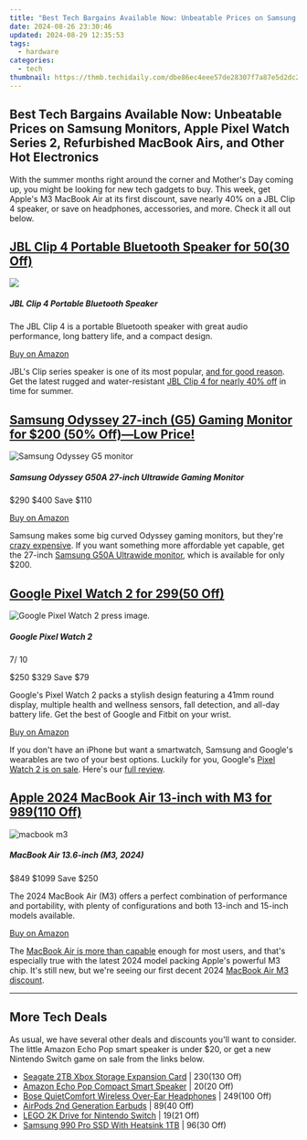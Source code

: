 ```yaml
---
title: "Best Tech Bargains Available Now: Unbeatable Prices on Samsung Monitors, Apple Pixel Watch Series 2, Refurbished MacBook Airs, and Other Hot Electronics"
date: 2024-08-26 23:30:46
updated: 2024-08-29 12:35:53
tags:
  - hardware
categories:
  - tech
thumbnail: https://thmb.techidaily.com/dbe86ec4eee57de28307f7a87e5d2dc26b222d4d704a45568094d723e05d6df4.jpg
---
```


## Best Tech Bargains Available Now: Unbeatable Prices on Samsung Monitors, Apple Pixel Watch Series 2, Refurbished MacBook Airs, and Other Hot Electronics

With the summer months right around the corner and Mother's Day coming up, you might be looking for new tech gadgets to buy. This week, get Apple's M3 MacBook Air at its first discount, save nearly 40% on a JBL Clip 4 speaker, or save on headphones, accessories, and more. Check it all out below.

## [JBL Clip 4 Portable Bluetooth Speaker for $50 ($30 Off)](https://www.amazon.com/JBL-Clip-Built-Waterproof-JBLCLIP4BLKAM/dp/B08PJ7JMQM?th=1&tag=hotoge-20&ascsubtag=UUhtgUeUpU2002923&asc%5Frefurl=https%3A%2F%2Fwww.howtogeek.com%2Ftop-tech-deals-gaming-monitor-pixel-watch-2-macbook-air%2F&asc%5Fcampaign=Short-Term) 

![](https://static1.howtogeekimages.com/wordpress/wp-content/uploads/2023/06/jbl-clip-4-portable-bluetooth-speaker-buy-box.png) 

#####  JBL Clip 4 Portable Bluetooth Speaker

The JBL Clip 4 is a portable Bluetooth speaker with great audio performance, long battery life, and a compact design.

[Buy on Amazon](https://www.amazon.com/JBL-Clip-Built-Waterproof-JBLCLIP4BLKAM/dp/B08PJ7JMQM?th=1&tag=hotoge-20&ascsubtag=UUhtgUeUpU2002923&asc%5Frefurl=https%3A%2F%2Fwww.howtogeek.com%2Ftop-tech-deals-gaming-monitor-pixel-watch-2-macbook-air%2F&asc%5Fcampaign=Short-Term) 

 JBL's Clip series speaker is one of its most popular, [and for good reason](https://extra-guidance.techidaily.com/new-smart-shopping-for-cloud-storages-best-price-secrets-revealed/). Get the latest rugged and water-resistant [JBL Clip 4 for nearly 40% off](https://www.amazon.com/JBL-Clip-Built-Waterproof-JBLCLIP4BLKAM/dp/B08PJ7JMQM?th=1&tag=hotoge-20&ascsubtag=UUhtgUeUpU2002923&asc%5Frefurl=https%3A%2F%2Fwww.howtogeek.com%2Ftop-tech-deals-gaming-monitor-pixel-watch-2-macbook-air%2F&asc%5Fcampaign=Short-Term) in time for summer.

## [Samsung Odyssey 27-inch (G5) Gaming Monitor for $200 (50% Off)—Low Price!](https://www.amazon.com/SAMSUNG-Gaming-Monitor-Ultrawide-LS27AG500PNXZA/dp/B096YMQ3C8?th=1&tag=hotoge-20&ascsubtag=UUhtgUeUpU2002923&asc%5Frefurl=https%3A%2F%2Fwww.howtogeek.com%2Ftop-tech-deals-gaming-monitor-pixel-watch-2-macbook-air%2F&asc%5Fcampaign=Short-Term) 

![Samsung Odyssey G5 monitor](https://static1.howtogeekimages.com/wordpress/wp-content/uploads/2024/04/screenshot-2024-04-30-at-10-54-56-am.jpg) 

#####  Samsung Odyssey G50A 27-inch Ultrawide Gaming Monitor

$290 $400 Save $110 

[Buy on Amazon](https://www.amazon.com/SAMSUNG-Gaming-Monitor-Ultrawide-LS27AG500PNXZA/dp/B096YMQ3C8?th=1&tag=hotoge-20&ascsubtag=UUhtgUeUpU2002923&asc%5Frefurl=https%3A%2F%2Fwww.howtogeek.com%2Ftop-tech-deals-gaming-monitor-pixel-watch-2-macbook-air%2F&asc%5Fcampaign=Short-Term) 

 Samsung makes some big curved Odyssey gaming monitors, but they're [crazy expensive](https://blog-min.techidaily.com/how-to-recover-deleted-photos-from-android-gallery-without-backup-on-g42-5g-by-stellar-photo-recovery-android-mobile-photo-recover/). If you want something more affordable yet capable, get the 27-inch [Samsung G50A Ultrawide monitor](https://www.amazon.com/SAMSUNG-Gaming-Monitor-Ultrawide-LS27AG500PNXZA/dp/B096YMQ3C8?tag=hotoge-20&ascsubtag=UUhtgUeUpU2002923&asc%5Frefurl=https%3A%2F%2Fwww.howtogeek.com%2Ftop-tech-deals-gaming-monitor-pixel-watch-2-macbook-air%2F&asc%5Fcampaign=Short-Term), which is available for only $200.

## [Google Pixel Watch 2 for $299 ($50 Off)](https://www.amazon.com/Google-Pixel-Watch-Best-Fitbit/dp/B0CCQ7DNQL?th=1&tag=hotoge-20&ascsubtag=UUhtgUeUpU2002923&asc%5Frefurl=https%3A%2F%2Fwww.howtogeek.com%2Ftop-tech-deals-gaming-monitor-pixel-watch-2-macbook-air%2F&asc%5Fcampaign=Short-Term) 

![Google Pixel Watch 2 press image.](https://static1.howtogeekimages.com/wordpress/wp-content/uploads/2023/12/screenshot-2023-12-05-at-12-01-41-pm.jpg) 

#####  Google Pixel Watch 2

7/ 10 

$250 $329 Save $79 

Google's Pixel Watch 2 packs a stylish design featuring a 41mm round display, multiple health and wellness sensors, fall detection, and all-day battery life. Get the best of Google and Fitbit on your wrist. 

[Buy on Amazon](https://www.amazon.com/dp/B0CCQ7DNQL?th=1&tag=hotoge-20&ascsubtag=UUhtgUeUpU2002923&asc%5Frefurl=https%3A%2F%2Fwww.howtogeek.com%2Ftop-tech-deals-gaming-monitor-pixel-watch-2-macbook-air%2F&asc%5Fcampaign=Short-Term) 

 If you don't have an iPhone but want a smartwatch, Samsung and Google's wearables are two of your best options. Luckily for you, Google's [Pixel Watch 2 is on sale](https://www.amazon.com/Google-Pixel-Watch-Best-Fitbit/dp/B0CCQ7DNQL?th=1&tag=hotoge-20&ascsubtag=UUhtgUeUpU2002923&asc%5Frefurl=https%3A%2F%2Fwww.howtogeek.com%2Ftop-tech-deals-gaming-monitor-pixel-watch-2-macbook-air%2F&asc%5Fcampaign=Short-Term). Here's our [full review](https://some-knowledge.techidaily.com/guide-to-choosing-best-free-srt-translators-online-for-2024/). 

## [Apple 2024 MacBook Air 13-inch with M3 for $989 ($110 Off)](https://www.amazon.com/dp/B0CX23ZDPY?tag=hotoge-20&ascsubtag=UUhtgUeUpU2002923&asc%5Frefurl=https%3A%2F%2Fwww.howtogeek.com%2Ftop-tech-deals-gaming-monitor-pixel-watch-2-macbook-air%2F&asc%5Fcampaign=Short-Term) 

![macbook m3](https://static1.howtogeekimages.com/wordpress/wp-content/uploads/2024/06/macbook-m3.png) 

#####  MacBook Air 13.6-inch (M3, 2024)

$849 $1099 Save $250 

The 2024 MacBook Air (M3) offers a perfect combination of performance and portability, with plenty of configurations and both 13-inch and 15-inch models available.

[Buy on Amazon](https://www.amazon.com/dp/B0CX23ZDPY?tag=hotoge-20&ascsubtag=UUhtgUeUpU2002923&asc%5Frefurl=https%3A%2F%2Fwww.howtogeek.com%2Ftop-tech-deals-gaming-monitor-pixel-watch-2-macbook-air%2F&asc%5Fcampaign=Short-Term) 

 The [MacBook Air is more than capable](https://youtube-data.techidaily.com/ed-2024-approved-unveiling-the-mysteries-of-video-monetization/) enough for most users, and that's especially true with the latest 2024 model packing Apple's powerful M3 chip. It's still new, but we're seeing our first decent 2024 [MacBook Air M3 discount](https://www.amazon.com/dp/B0CX23ZDPY?tag=hotoge-20&ascsubtag=UUhtgUeUpU2002923&asc%5Frefurl=https%3A%2F%2Fwww.howtogeek.com%2Ftop-tech-deals-gaming-monitor-pixel-watch-2-macbook-air%2F&asc%5Fcampaign=Short-Term).

---

##  More Tech Deals

 As usual, we have several other deals and discounts you'll want to consider. The little Amazon Echo Pop smart speaker is under $20, or get a new Nintendo Switch game on sale from the links below. 

* [Seagate 2TB Xbox Storage Expansion Card](https://www.amazon.com/dp/B09BJYXMDW?th=1&tag=hotoge-20&ascsubtag=UUhtgUeUpU2002923&asc%5Frefurl=https%3A%2F%2Fwww.howtogeek.com%2Ftop-tech-deals-gaming-monitor-pixel-watch-2-macbook-air%2F&asc%5Fcampaign=Short-Term) | $230 ($130 Off)
* [Amazon Echo Pop Compact Smart Speaker](https://www.amazon.com/dp/B09ZXLRRHY/?tag=hotoge-20&ascsubtag=UUhtgUeUpU2002923&asc%5Frefurl=https%3A%2F%2Fwww.howtogeek.com%2Ftop-tech-deals-gaming-monitor-pixel-watch-2-macbook-air%2F&asc%5Fcampaign=Short-Term) | $20 ($20 Off)
* [Bose QuietComfort Wireless Over-Ear Headphones](https://www.amazon.com/Bose-QuietComfort-Cancelling-Headphones-Bluetooth/dp/B0CCZ26B5V?th=1&tag=hotoge-20&ascsubtag=UUhtgUeUpU2002923&asc%5Frefurl=https%3A%2F%2Fwww.howtogeek.com%2Ftop-tech-deals-gaming-monitor-pixel-watch-2-macbook-air%2F&asc%5Fcampaign=Short-Term) | $249 ($100 Off)
* [AirPods 2nd Generation Earbuds](https://www.amazon.com/dp/B07PXGQC1Q/?tag=hotoge-20&ascsubtag=UUhtgUeUpU2002923&asc%5Frefurl=https%3A%2F%2Fwww.howtogeek.com%2Ftop-tech-deals-gaming-monitor-pixel-watch-2-macbook-air%2F&asc%5Fcampaign=Short-Term) | $89 ($40 Off)
* [LEGO 2K Drive for Nintendo Switch](https://www.amazon.com/LEGO-2K-Drive-Nintendo-Switch/dp/B0C8P4779T?tag=hotoge-20&ascsubtag=UUhtgUeUpU2002923&asc%5Frefurl=https%3A%2F%2Fwww.howtogeek.com%2Ftop-tech-deals-gaming-monitor-pixel-watch-2-macbook-air%2F&asc%5Fcampaign=Short-Term) | $19 ($21 Off)
* [Samsung 990 Pro SSD With Heatsink 1TB](https://www.amazon.com/SAMSUNG-Expansion-Compatible-Playstation5-MZ-V9P1T0CW/dp/B0BHJGV9WR?th=1&tag=hotoge-20&ascsubtag=UUhtgUeUpU2002923&asc%5Frefurl=https%3A%2F%2Fwww.howtogeek.com%2Ftop-tech-deals-gaming-monitor-pixel-watch-2-macbook-air%2F&asc%5Fcampaign=Short-Term) | $96 ($30 Off)

<ins class="adsbygoogle"
     style="display:block"
     data-ad-format="autorelaxed"
     data-ad-client="ca-pub-7571918770474297"
     data-ad-slot="1223367746"></ins>



<ins class="adsbygoogle"
     style="display:block"
     data-ad-client="ca-pub-7571918770474297"
     data-ad-slot="8358498916"
     data-ad-format="auto"
     data-full-width-responsive="true"></ins>
